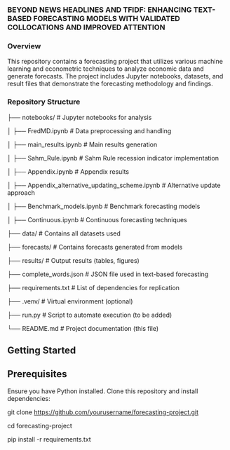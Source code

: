 ### BEYOND NEWS HEADLINES AND TFIDF: ENHANCING TEXT-BASED FORECASTING MODELS WITH VALIDATED COLLOCATIONS AND IMPROVED ATTENTION

### Overview
This repository contains a forecasting project that utilizes various machine learning and econometric techniques to analyze economic data and generate forecasts. The project includes Jupyter notebooks, datasets, and result files that demonstrate the forecasting methodology and findings.

### Repository Structure

├── notebooks/                     # Jupyter notebooks for analysis

│   ├── FredMD.ipynb               # Data preprocessing and handling

│   ├── main_results.ipynb         # Main results generation

│   ├── Sahm_Rule.ipynb            # Sahm Rule recession indicator implementation

│   ├── Appendix.ipynb             # Appendix results

│   ├── Appendix_alternative_updating_scheme.ipynb  # Alternative update approach

│   ├── Benchmark_models.ipynb     # Benchmark forecasting models

│   ├── Continuous.ipynb           # Continuous forecasting techniques

├── data/                          # Contains all datasets used

├── forecasts/                     # Contains forecasts generated from models

├── results/                        # Output results (tables, figures)

├── complete_words.json            # JSON file used in text-based forecasting

├── requirements.txt               # List of dependencies for replication

├── .venv/                         # Virtual environment (optional)

├── run.py                         # Script to automate execution (to be added)

└── README.md                      # Project documentation (this file)

## Getting Started

## Prerequisites
Ensure you have Python installed. Clone this repository and install dependencies:

git clone https://github.com/yourusername/forecasting-project.git

cd forecasting-project

pip install -r requirements.txt
